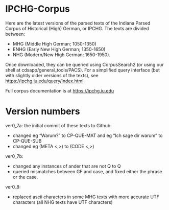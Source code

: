 # IPCHG-Corpus
Here are the latest versions of the parsed texts of the Indiana Parsed Corpus of Historical (High) German, or IPCHG. The texts are divided between: 
- MHG (Middle High German; 1050-1350)
- ENHG (Early New High German; 1350-1650)
- NHG (Modern/New High German; 1650-1950).

Once downloaded, they can be queried using CorpusSearch2 (or using our shell at cdsapp/general_tools/PACS). For a simplified query interface (but with slightly older versions of the texts), see https://ipchg.iu.edu/query/index.html

Full corpus documentation is at https://ipchg.iu.edu

# Version numbers

ver0_7a: the initial commit of these texts to Github:
* changed eg “Warum?” to CP-QUE-MAT and eg “Ich sage dir warum” to CP-QUE-SUB
* changed eg (META <,>) to (CODE <,>)

ver0_7b:
*	changed any instances of ander that are not Q to Q
*	queried mismatches between GF and case, and fixed either the phrase or the case.

ver0_8:
*	replaced ascii characters in some MHG texts with more accurate UTF characters (all NHG texts have UTF characters)
